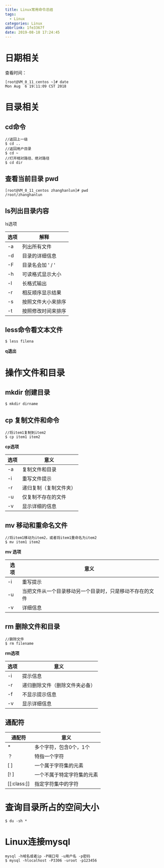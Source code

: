 ```yaml
---
title: Linux常用命令总结
tags:
  - Linux
categories: Linux
abbrlink: 1fe3367f
date: 2019-08-18 17:24:45
---
```


# 日期相关
查看时间：
```shell
[root@VM_0_11_centos ~]# date
Mon Aug  6 19:11:09 CST 2018
```
<!-- more -->
# 目录相关

## cd命令
```shell
//返回上一级
$ cd ..
//返回用户目录
$ cd ~
//打开相对路径、绝对路径
$ cd dir
```
## 查看当前目录 pwd
```shell
[root@VM_0_11_centos zhanghanlun]# pwd
/root/zhanghanlun
```
## ls列出目录内容

ls选项

| 选项 | 解释 |
| --- | --- |
| -a | 列出所有文件 |
| -d | 目录的详细信息 |
| -F | 目录名会加 ' / ' |
| -h | 可读格式显示大小 |
| -l | 长格式输出 |
| -r | 相反顺序显示结果 |
| -s | 按照文件大小来排序 |
| -t | 按照修改时间来排序 |

## less命令看文本文件

```shell
$ less filena
```

**q退出**

# 操作文件和目录

## mkdir 创建目录

```shell
$ mkdir dirname
```
## cp 复制文件和命令

```shell
//将item1复制到item2
$ cp item1 item2
```

**cp选项**

| 选项 | 意义 |
| --- | --- |
| -a | 复制文件和目录 |
| -i | 重写文件提示 |
| -r | 递归复制（复制文件夹） |
| -u | 仅复制不存在的文件 |
| -v | 显示详细的信息 |

## mv 移动和重命名文件

```shell
//将item1移动为item2，或者将item1重命名为item2
$ mv item1 item2
```

**mv 选项**

| 选项 | 意义 |
| --- | --- |
| -i | 重写提示 |
| -u | 当把文件从一个目录移动另一个目录时，只是移动不存在的文件|
| -v |详细信息 |

## rm 删除文件和目录

```shell
//删除文件
$ rm filename
```

**rm选项**

| 选项 | 意义 |
| --- | --- |
| -i | 提示信息 |
| -r | 递归删除文件（删除文件夹必备）|
| -f | 不显示提示信息|
| -v | 显示详细信息 |

## 通配符

|通配符 | 意义|
| --- | --- |
| * | 多个字符，包含0个，1个 |
| ？| 特指一个字符 |
| [   ] | 一个属于字符集的元素 |
| [!   ] | 一个不属于特定字符集的元素 |
| [[:class:]] | 指定字符集中的字符 |

# 查询目录所占的空间大小
```shell
$ du -sh *
```

# Linux连接mysql
```shell
mysql -h域名或者ip -P端口号 -u用户名 -p密码
$ mysql -hlocalhost -P3306 -uroot -p123456
```